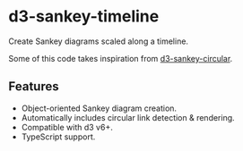 # d3-sankey-timeline
Create Sankey diagrams scaled along a timeline.

Some of this code takes inspiration from [d3-sankey-circular](https://github.com/tomshanley/d3-sankey-circular).

## Features
- Object-oriented Sankey diagram creation.
- Automatically includes circular link detection & rendering.
- Compatible with d3 v6+.
- TypeScript support.
